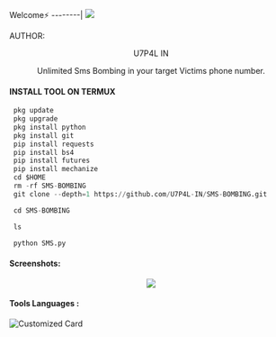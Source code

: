 <p align="center">


Welcome⚡
--------|
![](https://media.tenor.com/iVCiM9W7cvYAAAAd/welcome.gif)



AUTHOR:
<p align="center">
U7P4L IN

</br>
<p align="center">
      Unlimited Sms Bombing in your target Victims phone number.

</p>
  
#### INSTALL TOOL ON TERMUX
```python
 pkg update
 pkg upgrade
 pkg install python
 pkg install git
 pip install requests
 pip install bs4
 pip install futures
 pip install mechanize
 cd $HOME 
 rm -rf SMS-BOMBING
 git clone --depth=1 https://github.com/U7P4L-IN/SMS-BOMBING.git

 cd SMS-BOMBING

 ls

 python SMS.py
```
#### Screenshots:

<p align="center"><img src="https://github.com/U7P4L-IN/SMS-BOMBING/blob/main/IMG_20230228_223104.jpg">


#### Tools Languages :

![Customized Card](https://github-readme-stats.vercel.app/api/pin?username=U7P4L-IN&repo=SMS-BOMBING&title_color=fff&icon_color=f9f9f9&text_color=9f9f9f&bg_color=151515)
